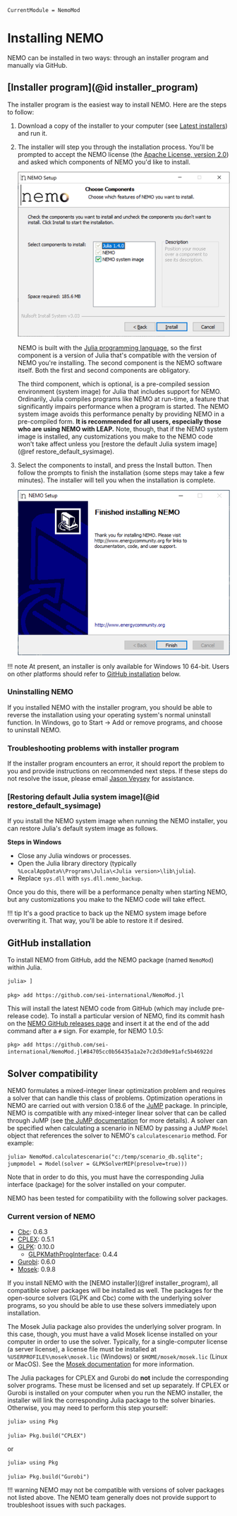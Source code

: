 ```@meta
CurrentModule = NemoMod
```
# Installing NEMO

NEMO can be installed in two ways: through an installer program and manually via GitHub.

## [Installer program](@id installer_program)

The installer program is the easiest way to install NEMO. Here are the steps to follow:

1. Download a copy of the installer to your computer (see [Latest installers](@ref)) and run it.

2. The installer will step you through the installation process. You'll be prompted to accept the NEMO license (the [Apache License, version 2.0](http://www.apache.org/licenses/LICENSE-2.0)) and asked which components of NEMO you'd like to install.

   ![NEMO installer components](assets/nemo_installer_components.png)

   NEMO is built with the [Julia programming language](https://julialang.org/), so the first component is a version of Julia that's compatible with the version of NEMO you're installing. The second component is the NEMO software itself. Both the first and second components are obligatory.

   The third component, which is optional, is a pre-compiled session environment (system image) for Julia that includes support for NEMO. Ordinarily, Julia compiles programs like NEMO at run-time, a feature that significantly impairs performance when a program is started. The NEMO system image avoids this performance penalty by providing NEMO in a pre-compiled form. **It is recommended for all users, especially those who are using NEMO with LEAP.** Note, though, that if the NEMO system image is installed, any customizations you make to the NEMO code won't take affect unless you [restore the default Julia system image](@ref restore_default_sysimage).

3. Select the components to install, and press the Install button. Then follow the prompts to finish the installation (some steps may take a few minutes). The installer will tell you when the installation is complete.

   ![NEMO installer finished](assets/nemo_installer_finished.png)

!!! note
    At present, an installer is only available for Windows 10 64-bit. Users on other platforms should refer to [GitHub installation](@ref) below.

### Uninstalling NEMO

If you installed NEMO with the installer program, you should be able to reverse the installation using your operating system's normal uninstall function. In Windows, go to Start -> Add or remove programs, and choose to uninstall NEMO.

### Troubleshooting problems with installer program

If the installer program encounters an error, it should report the problem to you and provide instructions on recommended next steps. If these steps do not resolve the issue, please email [Jason Veysey](https://www.sei.org/people/jason-veysey/) for assistance.

### [Restoring default Julia system image](@id restore_default_sysimage)

If you install the NEMO system image when running the NEMO installer, you can restore Julia's default system image as follows.

**Steps in Windows**

* Close any Julia windows or processes.
* Open the Julia library directory (typically `%LocalAppData%\Programs\Julia\<Julia version>\lib\julia`).
* Replace `sys.dll` with `sys.dll.nemo_backup`.

Once you do this, there will be a performance penalty when starting NEMO, but any customizations you make to the NEMO code will take effect.

!!! tip
    It's a good practice to back up the NEMO system image before overwriting it. That way, you'll be able to restore it if desired.

## GitHub installation

To install NEMO from GitHub, add the NEMO package (named `NemoMod`) within Julia.

```
julia> ]

pkg> add https://github.com/sei-international/NemoMod.jl
```

This will install the latest NEMO code from GitHub (which may include pre-release code). To install a particular version of NEMO, find its commit hash on the [NEMO GitHub releases page](https://github.com/sei-international/NemoMod.jl/releases) and insert it at the end of the add command after a `#` sign. For example, for NEMO 1.0.5:

```
pkg> add https://github.com/sei-international/NemoMod.jl#84705cc0b56435a1a2e7c2d3d0e91afc5b46922d
```

## Solver compatibility

NEMO formulates a mixed-integer linear optimization problem and requires a solver that can handle this class of problems. Optimization operations in NEMO are carried out with version 0.18.6 of the [JuMP](https://github.com/JuliaOpt/JuMP.jl) package. In principle, NEMO is compatible with any mixed-integer linear solver that can be called through JuMP (see [the JuMP documentation](http://www.juliaopt.org/JuMP.jl/v0.18/) for more details). A solver can be specified when calculating a scenario in NEMO by passing a JuMP `Model` object that references the solver to NEMO's `calculatescenario` method. For example:

```
julia> NemoMod.calculatescenario("c:/temp/scenario_db.sqlite"; jumpmodel = Model(solver = GLPKSolverMIP(presolve=true)))
```

Note that in order to do this, you must have the corresponding Julia interface (package) for the solver installed on your computer.

NEMO has been tested for compatibility with the following solver packages.

### Current version of NEMO

* [Cbc](https://github.com/JuliaOpt/Cbc.jl): 0.6.3
* [CPLEX](https://github.com/JuliaOpt/CPLEX.jl): 0.5.1
* [GLPK](https://github.com/JuliaOpt/GLPK.jl): 0.10.0
   + [GLPKMathProgInterface](https://github.com/JuliaOpt/GLPKMathProgInterface.jl): 0.4.4
* [Gurobi](https://github.com/JuliaOpt/Gurobi.jl): 0.6.0
* [Mosek](https://github.com/JuliaOpt/Mosek.jl): 0.9.8

If you install NEMO with the [NEMO installer](@ref installer_program), all compatible solver packages will be installed as well. The packages for the open-source solvers (GLPK and Cbc) come with the underlying solver programs, so you should be able to use these solvers immediately upon installation.

The Mosek Julia package also provides the underlying solver program. In this case, though, you must have a valid Mosek license installed on your computer in order to use the solver. Typically, for a single-computer license (a server license), a license file must be installed at `%USERPROFILE%\mosek\mosek.lic` (Windows) or `$HOME/mosek/mosek.lic` (Linux or MacOS). See the [Mosek documentation](https://www.mosek.com/resources/getting-started/) for more information.

The Julia packages for CPLEX and Gurobi do **not** include the corresponding solver programs. These must be licensed and set up separately. If CPLEX or Gurobi is installed on your computer when you run the NEMO installer, the installer will link the corresponding Julia package to the solver binaries. Otherwise, you may need to perform this step yourself:

```
julia> using Pkg

julia> Pkg.build("CPLEX")
```

or

```
julia> using Pkg

julia> Pkg.build("Gurobi")
```

!!! warning
    NEMO may not be compatible with versions of solver packages not listed above. The NEMO team generally does not provide support to troubleshoot issues with such packages.
